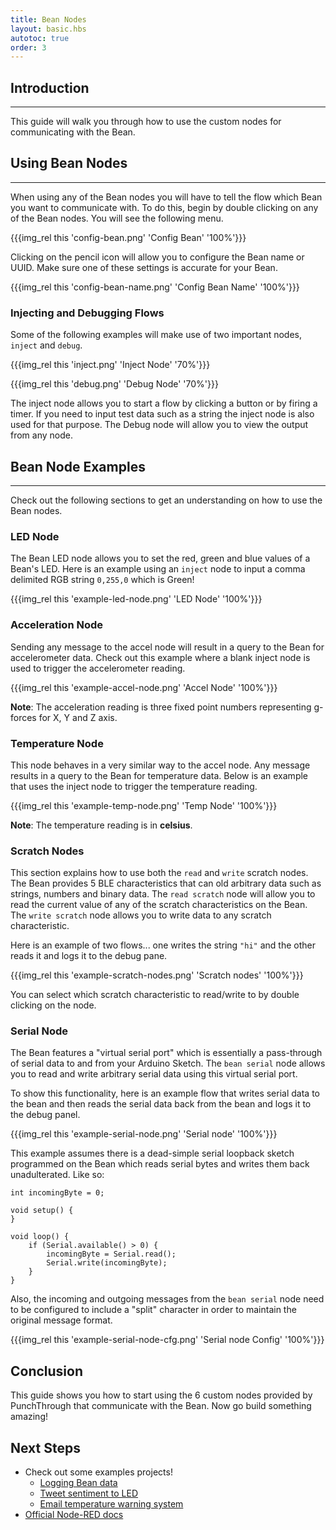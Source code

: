```yaml
---
title: Bean Nodes
layout: basic.hbs
autotoc: true
order: 3
---
```


## Introduction

---

This guide will walk you through how to use the custom nodes for communicating with the Bean.

## Using Bean Nodes

---

When using any of the Bean nodes you will have to tell the flow which Bean you want to communicate with. To do this, begin by double clicking on any of the Bean nodes. You will see the following menu.

{{{img_rel this 'config-bean.png' 'Config Bean' '100%'}}}

Clicking on the pencil icon will allow you to configure the Bean name or UUID. Make sure one of these settings is accurate for your Bean.

{{{img_rel this 'config-bean-name.png' 'Config Bean Name' '100%'}}}

### Injecting and Debugging Flows 

Some of the following examples will make use of two important nodes, `inject` and `debug`. 

{{{img_rel this 'inject.png' 'Inject Node' '70%'}}}

{{{img_rel this 'debug.png' 'Debug Node' '70%'}}}

The inject node allows you to start a flow by clicking a button or by firing a timer. If you need to input test data such as a string the inject node is also used for that purpose. The Debug node will allow you to view the output from any node.

## Bean Node Examples

---

Check out the following sections to get an understanding on how to use the Bean nodes.

### LED Node

The Bean LED node allows you to set the red, green and blue values of a Bean's LED. Here is an example using an `inject` node to input a comma delimited RGB string `0,255,0` which is Green!

{{{img_rel this 'example-led-node.png' 'LED Node' '100%'}}}

### Acceleration Node

Sending any message to the accel node will result in a query to the Bean for accelerometer data. Check out this example where a blank inject node is used to trigger the accelerometer reading.

{{{img_rel this 'example-accel-node.png' 'Accel Node' '100%'}}}

__Note__: The acceleration reading is three fixed point numbers representing g-forces for X, Y and Z axis.

### Temperature Node

This node behaves in a very similar way to the accel node. Any message results in a query to the Bean for temperature data. Below is an example that uses the inject node to trigger the temperature reading.

{{{img_rel this 'example-temp-node.png' 'Temp Node' '100%'}}}

__Note__: The temperature reading is in __celsius__.

### Scratch Nodes

This section explains how to use both the `read` and `write` scratch nodes. The Bean provides 5 BLE characteristics that can old arbitrary data such as strings, numbers and binary data. The `read scratch` node will allow you to read the current value of any of the scratch characteristics on the Bean. The `write scratch` node allows you to write data to any scratch characteristic. 

Here is an example of two flows... one writes the string `"hi"` and the other reads it and logs it to the debug pane.

{{{img_rel this 'example-scratch-nodes.png' 'Scratch nodes' '100%'}}}

You can select which scratch characteristic to read/write to by double clicking on the node.

### Serial Node

The Bean features a "virtual serial port" which is essentially a pass-through of serial data to and from your Arduino Sketch. The `bean serial` node allows you to read and write arbitrary serial data using this virtual serial port. 

To show this functionality, here is an example flow that writes serial data to the bean and then reads the serial data back from the bean and logs it to the debug panel.

{{{img_rel this 'example-serial-node.png' 'Serial node' '100%'}}}

This example assumes there is a dead-simple serial loopback sketch programmed on the Bean which reads serial bytes and writes them back unadulterated. Like so:

```
int incomingByte = 0;

void setup() {
}

void loop() {
    if (Serial.available() > 0) {
        incomingByte = Serial.read();
        Serial.write(incomingByte);
    }
}
```

Also, the incoming and outgoing messages from the `bean serial` node need to be configured to include a "split" character in order to maintain the original message format.

{{{img_rel this 'example-serial-node-cfg.png' 'Serial node Config' '100%'}}}


## Conclusion

This guide shows you how to start using the 6 custom nodes provided by PunchThrough that communicate with the Bean. Now go build something amazing!

## Next Steps

* Check out some examples projects!
	* [Logging Bean data](https://www.hackster.io/punchthrough/projects)
	* [Tweet sentiment to LED](https://www.hackster.io/punchthrough/projects)
	* [Email temperature warning system](https://www.hackster.io/punchthrough/projects)
* [Official Node-RED docs](http://nodered.org/docs/)
